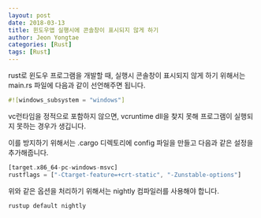 ```yaml
---
layout: post
date: 2018-03-13 
title: 윈도우앱 실행시에 콘솔창이 표시되지 않게 하기
author: Jeon Yongtae
categories: [Rust]
tags: [Rust]
---
```


rust로 윈도우 프로그램을 개발할 때, 실행시 콘솔창이 표시되지 않게 하기 위해서는 main.rs 파일에 다음과 같이 선언해주면 됩니다.



```rust
#![windows_subsystem = "windows"]
```



vc런타임을 정적으로 포함하지 않으면, vcruntime dll을 찾지 못해 프로그램이 실행되지 못하는 경우가 생깁니다.

이를 방지하기 위해서는 .cargo 디렉토리에 config 파일을 만들고 다음과 같은 설정을 추가해줍니다.



```rust
[target.x86_64-pc-windows-msvc]
rustflags = ["-Ctarget-feature=+crt-static", "-Zunstable-options"]
```



위와 같은 옵션을 처리하기 위해서는 nightly 컴파일러를 사용해야 합니다.



```
rustup default nightly
```

